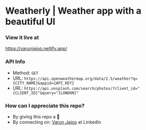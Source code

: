 # Weatherly | Weather app with a beautiful UI

### View it live at 
https://varunjajoo.netlify.app/

### API Info
* Method: `GET`
* URL: `https://api.openweathermap.org/data/2.5/weather?q={CITY_NAME}&appid={API_KEY}`
* URL: `https://api.unsplash.com/search/photos/?client_id="{CLIENT_ID}"&query="{LONDON}"`

### How can I appreciate this repo? ###

* By giving this repo a 🌟
* By connecting on: [Varun Jajoo](https://www.linkedin.com/in/varun-jajoo-b232b0214/) at LinkedIn

